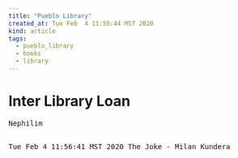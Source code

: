 ```yaml
---
title: "Pueblo Library"
created_at: Tue Feb  4 11:55:44 MST 2020
kind: article
tags:
  - pueblo_library
  - books
  - library
---
```


<h1>Inter Library Loan</h1>
<pre>
Nephilim

Tue Feb  4 11:56:41 MST 2020
The Joke - Milan Kundera
</pre>

<!--
html boilerplate fragments
<a href="" target="_blank"></a>
<a name=""></a>
<img src="" width="400px">
<ul>
  <li></li>
  <li><a href="" target="_blank"></a></li>
</ul>
<pre>
</pre>
<p style="margin-bottom: 2em;"></p>
<hr style="border: 0; height: 3px; background: #333; background-image: linear-gradient(to right, #ccc, #333, #ccc);">
<pre><code>
</code></pre>
<math xmlns='http://www.w3.org/1998/Math/MathML' display='block'>
</math>
:-->
